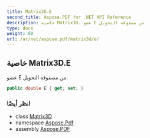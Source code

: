 ```yaml
---
title: Matrix3D.E
second_title: Aspose.PDF for .NET API Reference
description: خاصية Matrix3D. عضو E من مصفوفة التحويل
type: docs
weight: 60
url: /ar/net/aspose.pdf/matrix3d/e/
---
```

## خاصية Matrix3D.E

عضو E من مصفوفة التحويل.

```csharp
public double E { get; set; }
```

### انظر أيضًا

* class [Matrix3D](../)
* namespace [Aspose.Pdf](../../../aspose.pdf/)
* assembly [Aspose.PDF](../../../)